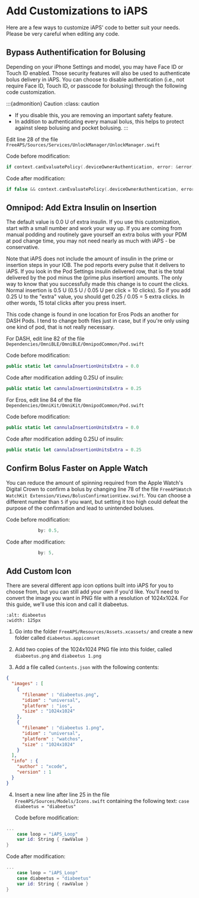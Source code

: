 # Add Customizations to iAPS

Here are a few ways to customize iAPS' code to better suit your needs. Please be very careful when editing any code.

## Bypass Authentification for Bolusing

Depending on your iPhone Settings and model, you may have Face ID or Touch ID enabled. Those security features will also be used to authenticate bolus delivery in iAPS. You can choose to disable authentication (i.e., not require Face ID, Touch ID, or passcode for bolusing) through the following code customization.

:::{admonition} Caution
:class: caution
- If you disable this, you are removing an important safety feature.
- In addition to authenticating every manual bolus, this helps to protect against sleep bolusing and pocket bolusing.
:::

Edit line 28 of the file `FreeAPS/Sources/Services/UnlockManager/UnlockManager.swift`

Code before modification: 
```swift
if context.canEvaluatePolicy(.deviceOwnerAuthentication, error: &error) {
```

Code after modification: 
```swift
if false && context.canEvaluatePolicy(.deviceOwnerAuthentication, error: &error) {
```

## Omnipod: Add Extra Insulin on Insertion

The default value is 0.0 U of extra insulin. If you use this customization, start with a small number and work your way up. If you are coming from manual podding and routinely gave yourself an extra bolus with your PDM at pod change time, you may not need nearly as much with iAPS - be conservative.

Note that iAPS does not include the amount of insulin in the prime or insertion steps in your IOB. The pod reports every pulse that it delivers to iAPS. If you look in the Pod Settings insulin delivered row, that is the total delivered by the pod minus the (prime plus insertion) amounts. The only way to know that you successfully made this change is to count the clicks. Normal insertion is 0.5 U (0.5 U / 0.05 U per click = 10 clicks). So if you add 0.25 U to the "extra" value, you should get 0.25 / 0.05 = 5 extra clicks. In other words, 15 total clicks after you press insert.

This code change is found in one location for Eros Pods an another for DASH Pods. I tend to change both files just in case, but if you're only using one kind of pod, that is not really necessary.

For DASH, edit line 82 of the file `Dependencies/OmniBLE/OmniBLE/OmnipodCommon/Pod.swift`

Code before modification: 
```swift
public static let cannulaInsertionUnitsExtra = 0.0
```

Code after modification adding 0.25U of insulin: 
```swift
public static let cannulaInsertionUnitsExtra = 0.25
```

For Eros, edit line 84 of the file `Dependencies/OmniKit/OmniKit/OmnipodCommon/Pod.swift`

Code before modification: 
```swift
public static let cannulaInsertionUnitsExtra = 0.0
```

Code after modification adding 0.25U of insulin: 
```swift
public static let cannulaInsertionUnitsExtra = 0.25
```

## Confirm Bolus Faster on Apple Watch

You can reduce the amount of spinning required from the Apple Watch's Digital Crown to confirm a bolus by changing line 78 of the file `FreeAPSWatch WatchKit Extension/Views/BolusConfirmationView.swift`. You can choose a different number than `5` if you want, but setting it too high could defeat the purpose of the confirmation and lead to unintended boluses.

Code before modification:
```swift
            by: 0.5,
```

Code after modification:
```swift
            by: 5,
```

## Add Custom Icon

There are several different app icon options built into iAPS for you to choose from, but you can still add your own if you'd like. You'll need to convert the image you want in PNG file with a resolution of 1024x1024. For this guide, we'll use this icon and call it diabeetus.
```{image} img/diabeetus.png
:alt: diabeetus
:width: 125px
```

1. Go into the folder `FreeAPS/Resources/Assets.xcassets/` and create a new folder called `diabeetus.appiconset`
   
2. Add two copies of the 1024x1024 PNG file into this folder, called `diabeetus.png` and `diabeetus 1.png`
   
3. Add a file called `Contents.json` with the following contents:
```json
{
  "images" : [
    {
      "filename" : "diabeetus.png",
      "idiom" : "universal",
      "platform" : "ios",
      "size" : "1024x1024"
    },
    {
      "filename" : "diabeetus 1.png",
      "idiom" : "universal",
      "platform" : "watchos",
      "size" : "1024x1024"
    }
  ],
  "info" : {
    "author" : "xcode",
    "version" : 1
  }
}
```


4. Insert a new line after line 25 in the file `FreeAPS/Sources/Models/Icons.swift` containing the following text: `case diabeetus = "diabeetus"`

   Code before modification:
```swift
...
    case loop = "iAPS_Loop"
    var id: String { rawValue }
}
```

   Code after modification:
```swift
...
    case loop = "iAPS_Loop"
    case diabeetus = "diabeetus"
    var id: String { rawValue }
}
```
